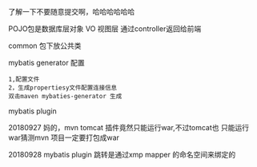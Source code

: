 了解一下不要随意提交啊，哈哈哈哈哈哈


POJO包是数据库层对象
VO 视图层  通过controller返回给前端

common 包下放公共类


mybatis generator 配置

    1,配置文件
    2，生成propertiesy文件配置连接信息
    双击maven mybaties-generator 生成
mybatis plugin


20180927
    妈的，mvn tomcat 插件竟然只能运行war,不过tomcat也
    只能运行war猜测mvn 项目一定要打包成war
    
    
20180928
    mybatis plugin 跳转是通过xmp mapper 的命名空间来绑定的
    